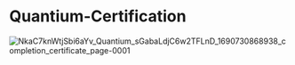 # Quantium-Certification

![NkaC7knWtjSbi6aYv_Quantium_sGabaLdjC6w2TFLnD_1690730868938_completion_certificate_page-0001](https://github.com/ZakeerS/Quantium-Certification/assets/135118498/c21f0867-e40f-436f-8e72-686ddfef4bfd)
